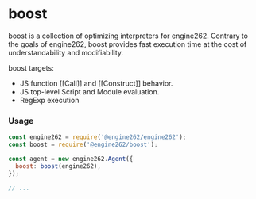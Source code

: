 # boost

boost is a collection of optimizing interpreters for engine262. Contrary to the
goals of engine262, boost provides fast execution time at the cost of
understandability and modifiability.

boost targets:

- JS function [[Call]] and [[Construct]] behavior.
- JS top-level Script and Module evaluation.
- RegExp execution

### Usage

```js
const engine262 = require('@engine262/engine262');
const boost = require('@engine262/boost');

const agent = new engine262.Agent({
  boost: boost(engine262),
});

// ...
```
